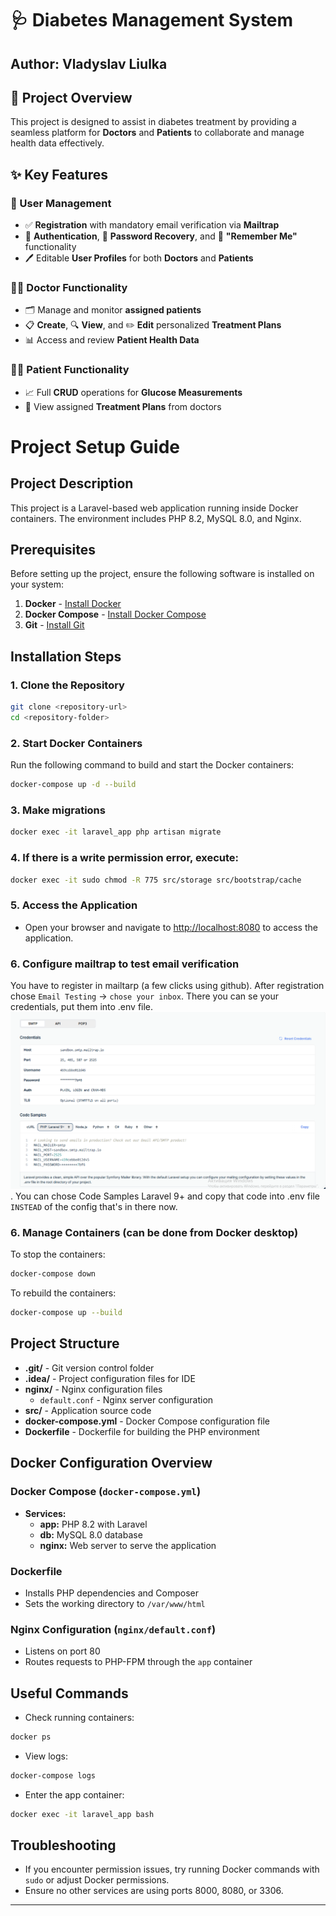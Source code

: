 # 🩺 Diabetes Management System

## Author: Vladyslav Liulka

## 📖 Project Overview
This project is designed to assist in diabetes treatment by providing a seamless platform for **Doctors** and **Patients** to collaborate and manage health data effectively.

## ✨ Key Features

### 🔐 User Management
- ✅ **Registration** with mandatory email verification via **Mailtrap**
- 🔑 **Authentication**, 🔄 **Password Recovery**, and 📝 **"Remember Me"** functionality
- 🖊️ Editable **User Profiles** for both **Doctors** and **Patients**

### 👨‍⚕️ Doctor Functionality
- 🗂️ Manage and monitor **assigned patients**
- 📋 **Create**, 🔍 **View**, and ✏️ **Edit** personalized **Treatment Plans**
- 📊 Access and review **Patient Health Data**

### 🧑‍🦱 Patient Functionality
- 📈 Full **CRUD** operations for **Glucose Measurements**
- 🏥 View assigned **Treatment Plans** from doctors

# Project Setup Guide

## Project Description
This project is a Laravel-based web application running inside Docker containers. The environment includes PHP 8.2, MySQL 8.0, and Nginx.

## Prerequisites
Before setting up the project, ensure the following software is installed on your system:

1. **Docker** - [Install Docker](https://docs.docker.com/get-docker/)
2. **Docker Compose** - [Install Docker Compose](https://docs.docker.com/compose/install/)
3. **Git** - [Install Git](https://git-scm.com/book/en/v2/Getting-Started-Installing-Git)

## Installation Steps

### 1. Clone the Repository
```bash
git clone <repository-url>
cd <repository-folder>
```

### 2. Start Docker Containers
Run the following command to build and start the Docker containers:
```bash
docker-compose up -d --build
```

### 3. Make migrations
```bash
docker exec -it laravel_app php artisan migrate
```

### 4. If there is a write permission error, execute:
```bash
docker exec -it sudo chmod -R 775 src/storage src/bootstrap/cache
```

### 5. Access the Application
- Open your browser and navigate to [http://localhost:8080](http://localhost:8080) to access the application.

### 6. Configure mailtrap to test email verification
You have to register in mailtarp (a few clicks using github). 
After registration chose `Email Testing` -> `chose your inbox`.
There you can se your credentials, put them into .env file.
![img.png](img.png). You can chose Code Samples Laravel 9+ and copy that 
code into .env file `INSTEAD` of the config that's in there now.

### 6. Manage Containers (can be done from Docker desktop)
To stop the containers:
```bash
docker-compose down
```

To rebuild the containers:
```bash
docker-compose up --build
```

## Project Structure

- **.git/** - Git version control folder
- **.idea/** - Project configuration files for IDE
- **nginx/** - Nginx configuration files
  - `default.conf` - Nginx server configuration
- **src/** - Application source code
- **docker-compose.yml** - Docker Compose configuration file
- **Dockerfile** - Dockerfile for building the PHP environment

## Docker Configuration Overview

### Docker Compose (`docker-compose.yml`)
- **Services:**
  - **app:** PHP 8.2 with Laravel
  - **db:** MySQL 8.0 database
  - **nginx:** Web server to serve the application

### Dockerfile
- Installs PHP dependencies and Composer
- Sets the working directory to `/var/www/html`

### Nginx Configuration (`nginx/default.conf`)
- Listens on port 80
- Routes requests to PHP-FPM through the `app` container

## Useful Commands

- Check running containers:
```bash
docker ps
```

- View logs:
```bash
docker-compose logs
```

- Enter the app container:
```bash
docker exec -it laravel_app bash
```

## Troubleshooting
- If you encounter permission issues, try running Docker commands with `sudo` or adjust Docker permissions.
- Ensure no other services are using ports 8000, 8080, or 3306.

---

